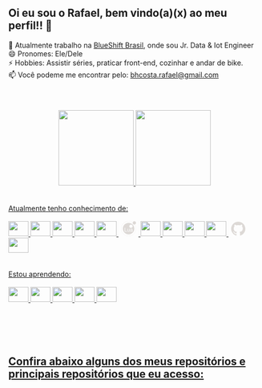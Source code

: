 ## Oi eu sou o Rafael, bem vindo(a)(x) ao meu perfil!! 🖖
💼 Atualmente trabalho na [BlueShift Brasil](https://blueshift.com.br/), onde sou Jr. Data & Iot Engineer <br>
😄 Pronomes: Ele/Dele <br>
⚡ Hobbies: Assistir séries, praticar front-end, cozinhar e andar de bike. <br>
📫 Você podeme me encontrar pelo: bhcosta.rafael@gmail.com
<br>

#

<div align="center">
<br>
  <a href="https://github.com/rafaelbhcosta">
  <img height="150em" src="https://github-readme-stats.vercel.app/api?username=rafaelbhcosta&show_icons=true&theme=dark&include_all_commits=true&count_private=true"/>
  <img height="150em" src="https://github-readme-stats.vercel.app/api/top-langs/?username=rafaelbhcosta&layout=compact&langs_count=7&theme=dark"/>
</div>
<br>
<br>
Atualmente tenho conhecimento de:
<div style="display: inline_block"><br>
    <img height="30" width="40" src="https://cdn.jsdelivr.net/gh/devicons/devicon/icons/azure/azure-original.svg" />
    <img height="30" width="40" src="https://cdn.jsdelivr.net/gh/devicons/devicon/icons/html5/html5-original.svg" />
    <img height="30" width="40" src="https://cdn.jsdelivr.net/gh/devicons/devicon/icons/css3/css3-original.svg" />
    <img height="30" width="40" src="https://cdn.jsdelivr.net/gh/devicons/devicon/icons/javascript/javascript-original.svg" />
    <img height="30" width="40" src="https://cdn.jsdelivr.net/gh/devicons/devicon/icons/python/python-original.svg" />
<svg height="30" width="40" viewBox="0 0 128 128">
<path fill="#DDD9D6" d="M127.3 15.1c0-7.9-6.4-14.3-14.3-14.3S98.6 7.1 98.6 15.1 105 29.4 113 29.4s14.3-6.4 14.3-14.3"></path><g fill="#DDD9D6"><path d="M64 15.1c-27 0-49 21.9-49 49s21.9 49 49 49 49-21.9 49-49-22-49-49-49zM50.7 88.5h-20V56.4h4.1v28.5h15.9v3.6zm22.3 0h-3.3v-3.2c-2.2 3-4.3 4.2-7.7 4.2-4.5 0-7.4-2.5-7.4-6.3V65.4h3.7v16.3c0 2.8 1.9 4.5 4.8 4.5 3.8 0 6.3-3.1 6.3-7.8v-13H73v23.1zm-3-44.8c0-7.9 6.4-14.3 14.3-14.3s14.3 6.4 14.3 14.3S92.2 58 84.3 58 70 51.6 70 43.7zm29.8 45.4c-1.2.3-1.8.4-2.5.4-2.4 0-3.5-1.1-3.8-3.4-2.6 2.4-4.9 3.4-7.8 3.4-4.7 0-7.6-2.6-7.6-6.8 0-3 1.4-5.1 4.1-6.2 1.4-.6 2.2-.7 7.4-1.4 2.9-.4 3.8-1 3.8-2.6v-1c0-2.2-1.9-3.4-5.2-3.4-3.4 0-5.1 1.3-5.4 4.1h-3.7c.1-2.3.5-3.6 1.6-4.8 1.5-1.7 4.3-2.7 7.7-2.7 5.7 0 8.7 2.2 8.7 6.3v13.6c0 1.1.7 1.8 2 1.8.2 0 .4 0 .8-.1l-.1 2.8z"></path><path d="M81.9 82.6c0 2.3 1.7 3.7 4.5 3.7 2.2 0 4-.7 5.5-2.1 1.1-1 1.5-1.8 1.5-3v-4.1c-1.2.6-2 .7-5.9 1.3-3.9.5-5.6 1.8-5.6 4.2z"></path></g><path fill="#DDD9D6" d="M66.3 128l-.1-1.5c1.8-.1 3.6-.2 5.4-.4l.2 1.5c-1.8.2-3.7.3-5.5.4zm-5.6 0c-1.9-.1-3.7-.3-5.6-.5l.2-1.5c1.8.2 3.6.4 5.4.5v1.5zm16.6-1.4l-.3-1.4c1.8-.4 3.5-.8 5.3-1.4l.4 1.4c-1.7.6-3.5 1.1-5.4 1.4zm-27.7-.2c-1.8-.4-3.6-.9-5.4-1.5l.5-1.4c1.7.6 3.5 1 5.3 1.5l-.4 1.4zm38.4-3l-.6-1.4c1.7-.7 3.3-1.4 5-2.3l.7 1.3c-1.7.9-3.4 1.7-5.1 2.4zm-49-.4c-1.7-.7-3.4-1.5-5-2.4l.7-1.3c1.6.9 3.3 1.6 4.9 2.4L39 123zm59-4.7l-.8-1.2c1.5-1 3-2 4.5-3.1l.9 1.2c-1.5 1.1-3.1 2.1-4.6 3.1zm-68.8-.6c-1.6-1-3.1-2.1-4.5-3.2l.9-1.2c1.4 1.1 2.9 2.2 4.4 3.2l-.8 1.2zm77.7-6.1l-1-1.1c1.3-1.2 2.7-2.5 3.9-3.8l1.1 1c-1.3 1.3-2.7 2.6-4 3.9zm-86.5-.7c-1.4-1.3-2.7-2.6-3.9-4l1.1-1c1.2 1.3 2.5 2.7 3.8 3.9l-1 1.1zm94.1-7.5l-1.2-.9c1.1-1.4 2.2-2.9 3.2-4.4l1.2.8c-1 1.5-2.1 3.1-3.2 4.5zm-101.6-.8c-1.1-1.5-2.2-3-3.2-4.6l1.2-.8c1 1.5 2 3 3.1 4.5l-1.1.9zm107.7-8.5l-1.3-.7c.9-1.6 1.6-3.3 2.4-4.9l1.3.5-2.4 5.1zM7 93.1c-.8-1.7-1.6-3.4-2.3-5.1l1.3-.5c.7 1.7 1.4 3.3 2.3 5l-1.3.6zm117.9-9.3l-1.4-.5c.6-1.7 1-3.5 1.5-5.3l1.4.3c-.4 1.9-.9 3.7-1.5 5.5zm-122.1-1c-.5-1.8-1-3.6-1.4-5.4l1.4-.3c.4 1.8.8 3.5 1.4 5.3l-1.4.4zm124.6-9.9l-1.5-.2c.2-1.8.4-3.6.5-5.4l1.5.1c0 1.8-.2 3.7-.5 5.5zM.5 71.9C.2 70 .1 68.2 0 66.3l1.5-.1c.1 1.8.2 3.6.4 5.4l-1.4.3zm126-10.1c-.1-1.8-.2-3.6-.4-5.4l1.5-.2c.2 1.8.4 3.7.4 5.6h-1.5zm-125-1L0 60.7c.1-1.9.3-3.7.5-5.6l1.5.3c-.2 1.8-.4 3.6-.5 5.4zM125.2 51c-.4-1.8-.8-3.6-1.4-5.3l1.4-.4c.5 1.8 1 3.6 1.4 5.4l-1.4.3zM3 50l-1.4-.3c.4-1.8.9-3.6 1.5-5.4l1.4.5C3.9 46.5 3.4 48.2 3 50zm119-9.4c-.7-1.7-1.4-3.4-2.3-5l1.3-.7c.8 1.7 1.6 3.4 2.3 5.1l-1.3.6zm-115.6-1L5 39.1c.7-1.7 1.5-3.4 2.4-5l1.3.7c-.8 1.5-1.6 3.2-2.3 4.8zm5.1-9.6l-1.2-.8c1-1.6 2.1-3.1 3.2-4.5l1.2.9c-1.2 1.4-2.2 2.9-3.2 4.4zm6.7-8.6l-1.1-1c1.3-1.4 2.6-2.7 4-3.9l1 1.1c-1.4 1.2-2.7 2.5-3.9 3.8zm8.1-7.3l-.9-1.2c1.5-1.1 3-2.2 4.6-3.2l.8 1.2c-1.6 1.1-3.1 2.1-4.5 3.2zm67-5.4c-1.6-.8-3.3-1.6-4.9-2.3l.5-1.4c1.7.7 3.4 1.5 5 2.4l-.6 1.3zm-57.8-.4L34.8 7c1.7-.8 3.4-1.6 5.1-2.3l.6 1.3c-1.7.7-3.4 1.5-5 2.3zm47.7-3.8c-1.7-.6-3.5-1-5.3-1.4l.3-1.4c1.8.4 3.6.9 5.4 1.5l-.4 1.3zm-37.6-.3l-.4-1.4c1.8-.5 3.6-1 5.4-1.4l.3 1.4c-1.8.4-3.6.9-5.3 1.4zm27-2.2c-1.8-.2-3.6-.4-5.4-.5l.1-1.5c1.9.1 3.7.3 5.6.5L72.6 2zm-16.3-.1L56.1.4c1.8-.2 3.7-.4 5.6-.4l.1 1.5c-1.9 0-3.7.2-5.5.4z"></path>
</svg>
    <img height="30" width="40" src="https://cdn.jsdelivr.net/gh/devicons/devicon/icons/mysql/mysql-original.svg" />
    <img height="30" width="40" src="https://cdn.jsdelivr.net/gh/devicons/devicon/icons/docker/docker-plain.svg" />
    <img height="30" width="40" src="https://cdn.jsdelivr.net/gh/devicons/devicon/icons/figma/figma-original.svg" />
    <img height="30" width="40" src="https://cdn.jsdelivr.net/gh/devicons/devicon/icons/git/git-original.svg" />
<svg height="30" width="40" viewBox="0 0 128 128">
    <g fill="#DDD9D6"><path fill-rule="evenodd" clip-rule="evenodd" d="M64 5.103c-33.347 0-60.388 27.035-60.388 60.388 0 26.682 17.303 49.317 41.297 57.303 3.017.56 4.125-1.31 4.125-2.905 0-1.44-.056-6.197-.082-11.243-16.8 3.653-20.345-7.125-20.345-7.125-2.747-6.98-6.705-8.836-6.705-8.836-5.48-3.748.413-3.67.413-3.67 6.063.425 9.257 6.223 9.257 6.223 5.386 9.23 14.127 6.562 17.573 5.02.542-3.903 2.107-6.568 3.834-8.076-13.413-1.525-27.514-6.704-27.514-29.843 0-6.593 2.36-11.98 6.223-16.21-.628-1.52-2.695-7.662.584-15.98 0 0 5.07-1.623 16.61 6.19C53.7 35 58.867 34.327 64 34.304c5.13.023 10.3.694 15.127 2.033 11.526-7.813 16.59-6.19 16.59-6.19 3.287 8.317 1.22 14.46.593 15.98 3.872 4.23 6.215 9.617 6.215 16.21 0 23.194-14.127 28.3-27.574 29.796 2.167 1.874 4.097 5.55 4.097 11.183 0 8.08-.07 14.583-.07 16.572 0 1.607 1.088 3.49 4.148 2.897 23.98-7.994 41.263-30.622 41.263-57.294C124.388 32.14 97.35 5.104 64 5.104z"></path><path d="M26.484 91.806c-.133.3-.605.39-1.035.185-.44-.196-.685-.605-.543-.906.13-.31.603-.395 1.04-.188.44.197.69.61.537.91zm2.446 2.729c-.287.267-.85.143-1.232-.28-.396-.42-.47-.983-.177-1.254.298-.266.844-.14 1.24.28.394.426.472.984.17 1.255zM31.312 98.012c-.37.258-.976.017-1.35-.52-.37-.538-.37-1.183.01-1.44.373-.258.97-.025 1.35.507.368.545.368 1.19-.01 1.452zm3.261 3.361c-.33.365-1.036.267-1.552-.23-.527-.487-.674-1.18-.343-1.544.336-.366 1.045-.264 1.564.23.527.486.686 1.18.333 1.543zm4.5 1.951c-.147.473-.825.688-1.51.486-.683-.207-1.13-.76-.99-1.238.14-.477.823-.7 1.512-.485.683.206 1.13.756.988 1.237zm4.943.361c.017.498-.563.91-1.28.92-.723.017-1.308-.387-1.315-.877 0-.503.568-.91 1.29-.924.717-.013 1.306.387 1.306.88zm4.598-.782c.086.485-.413.984-1.126 1.117-.7.13-1.35-.172-1.44-.653-.086-.498.422-.997 1.122-1.126.714-.123 1.354.17 1.444.663zm0 0"></path></g>
</svg>
    <img height="30" width="40" src="https://cdn.jsdelivr.net/gh/devicons/devicon/icons/gimp/gimp-original.svg" />

</div>
<br>
<br>
Estou aprendendo:
<div style="display: inline_block"><br>
    <img height="30" width="40" src="https://cdn.jsdelivr.net/gh/devicons/devicon/icons/nodejs/nodejs-original.svg" />
    <img height="30" width="40" src="https://cdn.jsdelivr.net/gh/devicons/devicon/icons/sass/sass-original.svg" />
    <img height="30" width="40" src="https://cdn.jsdelivr.net/gh/devicons/devicon/icons/bootstrap/bootstrap-plain.svg" />
    <img height="30" width="40" src="https://cdn.jsdelivr.net/gh/devicons/devicon/icons/react/react-original.svg" />
    <img height="30" width="40" src="https://cdn.jsdelivr.net/gh/devicons/devicon/icons/jupyter/jupyter-original-wordmark.svg" />

</div>

#

<br>
<br>
<div>
    
## Confira abaixo alguns dos meus repositórios e principais repositórios que eu acesso:
<br>
</div>


<!-- <div>
Projeto futuro

![Snake animation](https://github.com/rafaelbhcosta/rafabhcosta/blob/output/github-contribution-grid-snake.svg)

</div> -->


